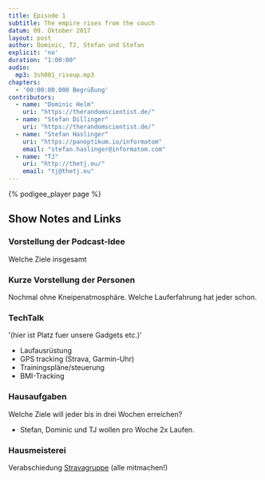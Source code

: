 ```yaml
---
title: Episode 1
subtitle: The empire rises from the couch
datum: 09. Oktober 2017
layout: post
author: Dominic, TJ, Stefan und Stefan
explicit: 'no'
duration: "1:00:00"
audio:
  mp3: 3sh001_riseup.mp3
chapters:
  - '00:00:00.000 Begrüßung'
contributors:
  - name: "Dominic Helm"
    uri: "https://therandomscientist.de/"
  - name: "Stefan Dillinger"
    uri: "https://therandomscientist.de/"
  - name: "Stefan Haslinger"
    uri: "https://panoptikum.io/informatom"
    email: "stefan.haslinger@informatom.com"
  - name: "TJ"
    uri: "http://thetj.eu/"
    email: "tj@thetj.eu"
---
```


{% podigee_player page %}

## Show Notes and Links

### Vorstellung der Podcast-Idee
Welche Ziele insgesamt

### Kurze Vorstellung der Personen
Nochmal ohne Kneipenatmosphäre.
Welche Lauferfahrung hat jeder schon.


### TechTalk 
'(hier ist Platz fuer unsere Gadgets etc.)'
- Laufausrüstung
- GPS tracking (Strava, Garmin-Uhr) 
- Trainingspläne/steuerung
- BMI-Tracking


### Hausaufgaben
Welche Ziele will jeder bis in drei Wochen erreichen?
- Stefan, Dominic und TJ wollen pro Woche 2x Laufen.

### Hausmeisterei
Verabschiedung
[Stravagruppe](https://www.strava.com/clubs/3schweinehunde) (alle mitmachen!)
